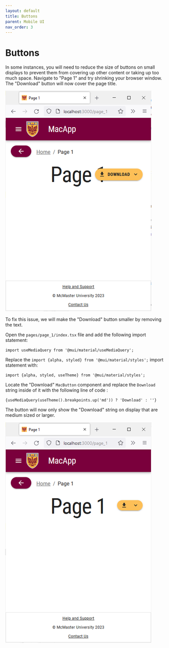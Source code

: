 ```yaml
---
layout: default
title: Buttons
parent: Mobile UI
nav_order: 3
---
```

# Buttons

In some instances, you will need to reduce the size of buttons on small displays to prevent them from covering up other content or taking up too much space.
Navigate to "Page 1" and try shrinking your browser window. The "Download" button will now cover the page title.

![download-small-1](assets/img/download-small-1.png)

To fix this issue, we will make the "Download" button smaller by removing the text.

Open the `pages/page_1/index.tsx` file and add the following import statement:
```
import useMediaQuery from '@mui/material/useMediaQuery';
```


Replace the `import {alpha, styled} from '@mui/material/styles';`  import statement with:
```
import {alpha, styled, useTheme} from '@mui/material/styles';
```

Locate the "Download" `MacButton` component and replace the `Download` string inside of it with the following line of code :
```
{useMediaQuery(useTheme().breakpoints.up('md')) ? 'Download' : ''}
```

The button will now only show the "Download" string on display that are medium sized or larger.

![download-small-2](assets/img/download-small-2.png)
